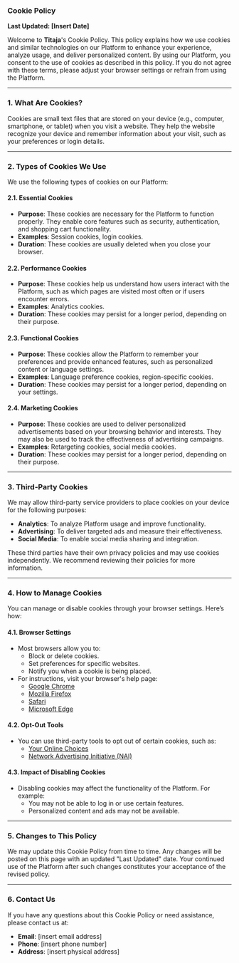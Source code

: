 ### **Cookie Policy**

**Last Updated: [Insert Date]**

Welcome to **Titaja**'s Cookie Policy. This policy explains how we use cookies and similar technologies on our Platform to enhance your experience, analyze usage, and deliver personalized content. By using our Platform, you consent to the use of cookies as described in this policy. If you do not agree with these terms, please adjust your browser settings or refrain from using the Platform.

---

### **1. What Are Cookies?**
Cookies are small text files that are stored on your device (e.g., computer, smartphone, or tablet) when you visit a website. They help the website recognize your device and remember information about your visit, such as your preferences or login details.

---

### **2. Types of Cookies We Use**
We use the following types of cookies on our Platform:

#### **2.1. Essential Cookies**
- **Purpose**: These cookies are necessary for the Platform to function properly. They enable core features such as security, authentication, and shopping cart functionality.
- **Examples**: Session cookies, login cookies.
- **Duration**: These cookies are usually deleted when you close your browser.

#### **2.2. Performance Cookies**
- **Purpose**: These cookies help us understand how users interact with the Platform, such as which pages are visited most often or if users encounter errors.
- **Examples**: Analytics cookies.
- **Duration**: These cookies may persist for a longer period, depending on their purpose.

#### **2.3. Functional Cookies**
- **Purpose**: These cookies allow the Platform to remember your preferences and provide enhanced features, such as personalized content or language settings.
- **Examples**: Language preference cookies, region-specific cookies.
- **Duration**: These cookies may persist for a longer period, depending on your settings.

#### **2.4. Marketing Cookies**
- **Purpose**: These cookies are used to deliver personalized advertisements based on your browsing behavior and interests. They may also be used to track the effectiveness of advertising campaigns.
- **Examples**: Retargeting cookies, social media cookies.
- **Duration**: These cookies may persist for a longer period, depending on their purpose.

---

### **3. Third-Party Cookies**
We may allow third-party service providers to place cookies on your device for the following purposes:
- **Analytics**: To analyze Platform usage and improve functionality.
- **Advertising**: To deliver targeted ads and measure their effectiveness.
- **Social Media**: To enable social media sharing and integration.

These third parties have their own privacy policies and may use cookies independently. We recommend reviewing their policies for more information.

---

### **4. How to Manage Cookies**
You can manage or disable cookies through your browser settings. Here’s how:

#### **4.1. Browser Settings**
- Most browsers allow you to:
  - Block or delete cookies.
  - Set preferences for specific websites.
  - Notify you when a cookie is being placed.
- For instructions, visit your browser's help page:
  - [Google Chrome](https://support.google.com/chrome/answer/95647)
  - [Mozilla Firefox](https://support.mozilla.org/en-US/kb/enable-and-disable-cookies-website-preferences)
  - [Safari](https://support.apple.com/guide/safari/manage-cookies-and-website-data-sfri11471/mac)
  - [Microsoft Edge](https://support.microsoft.com/en-us/microsoft-edge/delete-cookies-in-microsoft-edge-63947406-40ac-c3b8-57b9-2a946a29ae09)

#### **4.2. Opt-Out Tools**
- You can use third-party tools to opt out of certain cookies, such as:
  - [Your Online Choices](http://www.youronlinechoices.com/)
  - [Network Advertising Initiative (NAI)](http://optout.networkadvertising.org/)

#### **4.3. Impact of Disabling Cookies**
- Disabling cookies may affect the functionality of the Platform. For example:
  - You may not be able to log in or use certain features.
  - Personalized content and ads may not be available.

---

### **5. Changes to This Policy**
We may update this Cookie Policy from time to time. Any changes will be posted on this page with an updated "Last Updated" date. Your continued use of the Platform after such changes constitutes your acceptance of the revised policy.

---

### **6. Contact Us**
If you have any questions about this Cookie Policy or need assistance, please contact us at:
- **Email**: [insert email address]
- **Phone**: [insert phone number]
- **Address**: [insert physical address]